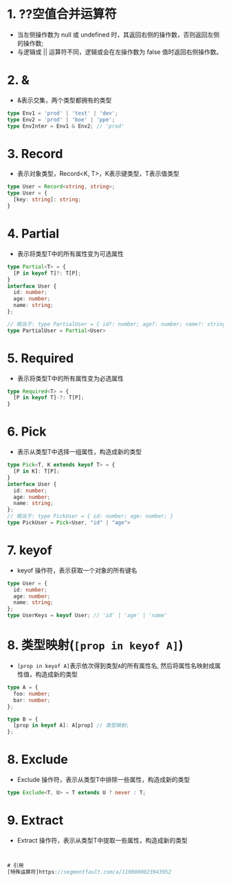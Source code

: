 # 1. ??空值合并运算符
* 当左侧操作数为 null 或 undefined 时，其返回右侧的操作数，否则返回左侧的操作数;
* 与逻辑或 || 运算符不同，逻辑或会在左操作数为 false 值时返回右侧操作数。

# 2. &
* &表示交集，两个类型都拥有的类型
```ts
type Env1 = 'prod' | 'test' | 'dev';
type Env2 = 'prod' | 'boe' | 'ppe';
type EnvInter = Env1 & Env2; // 'prod'

```

# 3. Record
* 表示对象类型，Record<K, T>，K表示键类型，T表示值类型
```ts
type User = Record<string, string>;
type User = { 
  [key: string]: string;
}
```

# 4. Partial
* 表示将类型T中的所有属性变为可选属性
```ts
type Partial<T> = {
  [P in keyof T]?: T[P];
}
interface User {
  id: number;
  age: number;
  name: string;
};

// 相当于: type PartialUser = { id?: number; age?: number; name?: string; }
type PartialUser = Partial<User>
```

# 5. Required
* 表示将类型T中的所有属性变为必选属性
```ts
type Required<T> = {
  [P in keyof T]-?: T[P];
}
```

# 6. Pick 
* 表示从类型T中选择一组属性，构造成新的类型
```ts
type Pick<T, K extends keyof T> = {
  [P in K]: T[P];
}
interface User {
  id: number;
  age: number;
  name: string;
};
// 相当于: type PickUser = { id: number; age: number; }
type PickUser = Pick<User, "id" | "age">
```
# 7. keyof
* keyof 操作符，表示获取一个对象的所有键名
```ts
type User = {
  id: number;
  age: number;
  name: string;
};
type UserKeys = keyof User; // 'id' | 'age' | 'name'
```
# 8. 类型映射(```[prop in keyof A]```)
* `[prop in keyof A]`表示依次得到类型`A`的所有属性名, 然后将属性名映射成属性值，构造成新的类型
```typescript
type A = {
  foo: number;
  bar: number;
};

type B = {
  [prop in keyof A]: A[prop] // 类型映射;
};
```

# 8. Exclude
* Exclude 操作符，表示从类型T中排除一些属性，构造成新的类型
```ts
type Exclude<T, U> = T extends U ? never : T;
```

# 9. Extract
* Extract 操作符，表示从类型T中提取一些属性，构造成新的类型
```ts


# 引用
[特殊运算符]https://segmentfault.com/a/1190000023943952
